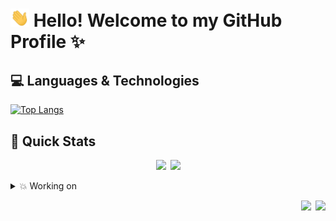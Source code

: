 <h1> <img src="https://raw.githubusercontent.com/ABSphreak/ABSphreak/master/gifs/Hi.gif" width="30px"> Hello! Welcome to my GitHub Profile ✨</h1>

## 💻 Languages & Technologies

[![Top Langs](https://github-readme-stats.vercel.app/api/top-langs/?username=wuoyrd&layout=compact&theme=github_dark&hide_border=true&bg_color=2d333b&show_icons=true)](https://github.com/anuraghazra/github-readme-stats)

## 🚀 Quick Stats

<p align="center"><img width="48%" src="https://github-readme-stats.vercel.app/api?username=wuoyrd&theme=github_dark&show_icons=true&hide_border=true&bg_color=2d333b&icon_color=fbe6a4&title_color=57a6e6&text_color=d6d6d6&count_private=true"/>&ensp;<img width="48%" src="https://github-readme-streak-stats.herokuapp.com/?user=wuoyrd&theme=github-dark-blue&hide_border=true&background=2d333b&title=57a6e6&ring=fbe6a4&fire=f57676&sideNums=67a6e6&dates=a6a6a6&currStreakLabel=e6e6e6&sideLabels=e6e6e6&stroke=797C82"/></p>

<details><summary>💥 Working on</summary><br/>
<p align="center"><a href="https://github.com/wuoyrd/vs-theme-goodnight"><img src="https://github-readme-stats.vercel.app/api/pin/?username=wuoyrd&repo=vs-theme-goodnight&show_owner=true&theme=github_dark&hide_border=true&bg_color=2d333b&icon_color=fbe6a4&title_color=57a6e6&text_color=d6d6d6"/></a>&ensp;<a href="https://github.com/wuoyrd/leetcode"><img src="https://github-readme-stats.vercel.app/api/pin/?username=wuoyrd&repo=leetcode&show_owner=true&theme=github_dark&hide_border=true&bg_color=2d333b&icon_color=fbe6a4&title_color=57a6e6&text_color=d6d6d6"/></a></p>
</details>

<p align="right"><img src="https://komarev.com/ghpvc/?username=wuoyrd&color=1A94E6&label=Views">&ensp;<img src="https://badges.pufler.dev/visits/wuoyrd/wuoyrd?color=20c5a4&logo=github"/></p>


